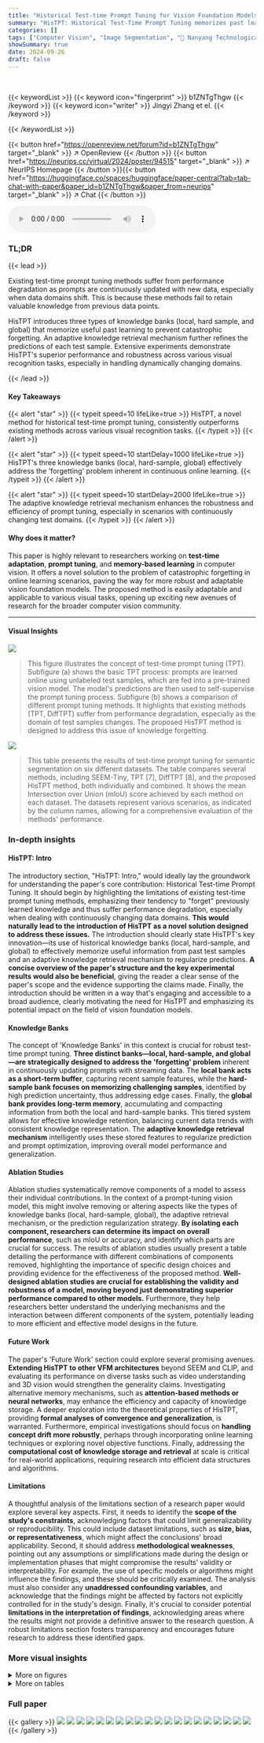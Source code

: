 ```yaml
---
title: "Historical Test-time Prompt Tuning for Vision Foundation Models"
summary: "HisTPT: Historical Test-Time Prompt Tuning memorizes past learning, enabling robust online prompt adaptation for vision models, overcoming performance degradation in continuously changing data streams..."
categories: []
tags: ["Computer Vision", "Image Segmentation", "🏢 Nanyang Technological University",]
showSummary: true
date: 2024-09-26
draft: false
---
```


<br>

{{< keywordList >}}
{{< keyword icon="fingerprint" >}} b1ZNTgThgw {{< /keyword >}}
{{< keyword icon="writer" >}} Jingyi Zhang et el. {{< /keyword >}}
 
{{< /keywordList >}}

{{< button href="https://openreview.net/forum?id=b1ZNTgThgw" target="_blank" >}}
↗ OpenReview
{{< /button >}}
{{< button href="https://neurips.cc/virtual/2024/poster/94515" target="_blank" >}}
↗ NeurIPS Homepage
{{< /button >}}{{< button href="https://huggingface.co/spaces/huggingface/paper-central?tab=tab-chat-with-paper&paper_id=b1ZNTgThgw&paper_from=neurips" target="_blank" >}}
↗ Chat
{{< /button >}}



<audio controls>
    <source src="https://ai-paper-reviewer.com/b1ZNTgThgw/podcast.wav" type="audio/wav">
    Your browser does not support the audio element.
</audio>


### TL;DR


{{< lead >}}

Existing test-time prompt tuning methods suffer from performance degradation as prompts are continuously updated with new data, especially when data domains shift. This is because these methods fail to retain valuable knowledge from previous data points. 

HisTPT introduces three types of knowledge banks (local, hard sample, and global) that memorize useful past learning to prevent catastrophic forgetting.  An adaptive knowledge retrieval mechanism further refines the predictions of each test sample.  Extensive experiments demonstrate HisTPT's superior performance and robustness across various visual recognition tasks, especially in handling dynamically changing domains.

{{< /lead >}}


#### Key Takeaways

{{< alert "star" >}}
{{< typeit speed=10 lifeLike=true >}} HisTPT, a novel method for historical test-time prompt tuning, consistently outperforms existing methods across various visual recognition tasks. {{< /typeit >}}
{{< /alert >}}

{{< alert "star" >}}
{{< typeit speed=10 startDelay=1000 lifeLike=true >}} HisTPT's three knowledge banks (local, hard-sample, global) effectively address the 'forgetting' problem inherent in continuous online learning. {{< /typeit >}}
{{< /alert >}}

{{< alert "star" >}}
{{< typeit speed=10 startDelay=2000 lifeLike=true >}} The adaptive knowledge retrieval mechanism enhances the robustness and efficiency of prompt tuning, especially in scenarios with continuously changing test domains. {{< /typeit >}}
{{< /alert >}}

#### Why does it matter?
This paper is highly relevant to researchers working on **test-time adaptation**, **prompt tuning**, and **memory-based learning** in computer vision.  It offers a novel solution to the problem of catastrophic forgetting in online learning scenarios, paving the way for more robust and adaptable vision foundation models.  The proposed method is easily adaptable and applicable to various visual tasks, opening up exciting new avenues of research for the broader computer vision community.

------
#### Visual Insights



![](https://ai-paper-reviewer.com/b1ZNTgThgw/figures_1_1.jpg)

> This figure illustrates the concept of test-time prompt tuning (TPT).  Subfigure (a) shows the basic TPT process: prompts are learned online using unlabeled test samples, which are fed into a pre-trained vision model. The model's predictions are then used to self-supervise the prompt tuning process. Subfigure (b) shows a comparison of different prompt tuning methods.  It highlights that existing methods (TPT, DiffTPT) suffer from performance degradation, especially as the domain of test samples changes. The proposed HisTPT method is designed to address this issue of knowledge forgetting.





![](https://ai-paper-reviewer.com/b1ZNTgThgw/tables_6_1.jpg)

> This table presents the results of test-time prompt tuning for semantic segmentation on six different datasets.  The table compares several methods, including SEEM-Tiny, TPT [7], DiffTPT [8], and the proposed HisTPT method, both individually and combined.  It shows the mean Intersection over Union (mIoU) score achieved by each method on each dataset.  The datasets represent various scenarios, as indicated by the column names, allowing for a comprehensive evaluation of the methods' performance.





### In-depth insights


#### HisTPT: Intro
The introductory section, "HisTPT: Intro," would ideally lay the groundwork for understanding the paper's core contribution: Historical Test-time Prompt Tuning.  It should begin by highlighting the limitations of existing test-time prompt tuning methods, emphasizing their tendency to "forget" previously learned knowledge and thus suffer performance degradation, especially when dealing with continuously changing data domains.  **This would naturally lead to the introduction of HisTPT as a novel solution designed to address these issues.** The introduction should clearly state HisTPT's key innovation—its use of historical knowledge banks (local, hard-sample, and global) to effectively memorize useful information from past test samples and an adaptive knowledge retrieval mechanism to regularize predictions. **A concise overview of the paper's structure and the key experimental results would also be beneficial**, giving the reader a clear sense of the paper's scope and the evidence supporting the claims made. Finally, the introduction should be written in a way that's engaging and accessible to a broad audience, clearly motivating the need for HisTPT and emphasizing its potential impact on the field of vision foundation models.

#### Knowledge Banks
The concept of 'Knowledge Banks' in this context is crucial for robust test-time prompt tuning.  **Three distinct banks—local, hard-sample, and global—are strategically designed to address the 'forgetting' problem** inherent in continuously updating prompts with streaming data.  The **local bank acts as a short-term buffer**, capturing recent sample features, while the **hard-sample bank focuses on memorizing challenging samples**, identified by high prediction uncertainty, thus addressing edge cases.  Finally, the **global bank provides long-term memory**, accumulating and compacting information from both the local and hard-sample banks. This tiered system allows for effective knowledge retention, balancing current data trends with consistent knowledge representation. The **adaptive knowledge retrieval mechanism** intelligently uses these stored features to regularize prediction and prompt optimization, improving overall model performance and generalization.

#### Ablation Studies
Ablation studies systematically remove components of a model to assess their individual contributions.  In the context of a prompt-tuning vision model, this might involve removing or altering aspects like the types of knowledge banks (local, hard-sample, global), the adaptive retrieval mechanism, or the prediction regularization strategy.  **By isolating each component, researchers can determine its impact on overall performance**, such as mIoU or accuracy, and identify which parts are crucial for success.  The results of ablation studies usually present a table detailing the performance with different combinations of components removed, highlighting the importance of specific design choices and providing evidence for the effectiveness of the proposed method.  **Well-designed ablation studies are crucial for establishing the validity and robustness of a model, moving beyond just demonstrating superior performance compared to other models.**  Furthermore, they help researchers better understand the underlying mechanisms and the interaction between different components of the system, potentially leading to more efficient and effective model designs in the future.

#### Future Work
The paper's 'Future Work' section could explore several promising avenues.  **Extending HisTPT to other VFM architectures** beyond SEEM and CLIP, and evaluating its performance on diverse tasks such as video understanding and 3D vision would strengthen the generality claims.  Investigating alternative memory mechanisms, such as **attention-based methods or neural networks**, may enhance the efficiency and capacity of knowledge storage.  A deeper exploration into the theoretical properties of HisTPT, providing **formal analyses of convergence and generalization**, is warranted.  Furthermore, empirical investigations should focus on **handling concept drift more robustly**, perhaps through incorporating online learning techniques or exploring novel objective functions. Finally, addressing the **computational cost of knowledge storage and retrieval** at scale is critical for real-world applications, requiring research into efficient data structures and algorithms.

#### Limitations
A thoughtful analysis of the limitations section of a research paper would explore several key aspects.  First, it needs to identify the **scope of the study's constraints**, acknowledging factors that could limit generalizability or reproducibility. This could include dataset limitations, such as **size, bias, or representativeness**, which might affect the conclusions' broad applicability. Second, it should address **methodological weaknesses**, pointing out any assumptions or simplifications made during the design or implementation phases that might compromise the results' validity or interpretability.  For example, the use of specific models or algorithms might influence the findings, and these should be critically examined. The analysis must also consider any **unaddressed confounding variables**, and acknowledge that the findings might be affected by factors not explicitly controlled for in the study's design. Finally, it's crucial to consider potential **limitations in the interpretation of findings**, acknowledging areas where the results might not provide a definitive answer to the research question.  A robust limitations section fosters transparency and encourages future research to address these identified gaps.


### More visual insights

<details>
<summary>More on figures
</summary>


![](https://ai-paper-reviewer.com/b1ZNTgThgw/figures_4_1.jpg)

> This figure illustrates the overall architecture of the proposed HisTPT model.  It shows how the model uses three knowledge banks (local, hard-sample, and global) to store historical information from previous test samples. The adaptive knowledge retrieval mechanism uses this stored information to regularize the prediction of new test samples and optimize the prompts. The online update process is also shown, illustrating the continuous learning process of the model.


![](https://ai-paper-reviewer.com/b1ZNTgThgw/figures_7_1.jpg)

> This figure shows the mean mIoU over 6 semantic segmentation datasets using SEEM-Tiny as the model backbone.  The x-axis represents the number of optimization steps, and the y-axis shows the mean intersection over union (mIoU) achieved. The plot demonstrates that increasing the number of optimization steps improves the model's performance, but the gains diminish after 6-8 steps.  This suggests a balance point between computational cost and performance gain exists when choosing the number of optimization steps for HisTPT.


![](https://ai-paper-reviewer.com/b1ZNTgThgw/figures_17_1.jpg)

> This figure shows the performance of existing test-time prompt tuning methods (TPT and DiffTPT) along with the proposed method (HisTPT).  The left panel (a) illustrates the general concept of test-time prompt tuning, where prompts are learned from a continuous stream of unlabeled test data.  The right panel (b) shows a performance comparison. Existing methods exhibit performance degradation when the domain of test samples changes continuously, demonstrating knowledge forgetting. HisTPT is shown to maintain better performance in this scenario.


![](https://ai-paper-reviewer.com/b1ZNTgThgw/figures_17_2.jpg)

> This figure illustrates the architecture of the proposed HisTPT method. It shows how three knowledge banks (local, hard-sample, and global) work together to memorize useful knowledge from previous test samples and use it to regularize the prediction of the current test sample. An adaptive knowledge retrieval mechanism is used to select the most relevant memorized knowledge for each test sample.


![](https://ai-paper-reviewer.com/b1ZNTgThgw/figures_18_1.jpg)

> This figure shows a qualitative comparison of the semantic segmentation results obtained using three different methods: SEEM-Tiny, TPT, and HisTPT.  For each of five example images, the original image is shown alongside the segmentation masks produced by each method and the ground truth segmentation.  The purpose of the figure is to visually demonstrate the improved performance of HisTPT compared to the baseline and a previous state-of-the-art method.


</details>




<details>
<summary>More on tables
</summary>


![](https://ai-paper-reviewer.com/b1ZNTgThgw/tables_6_2.jpg)
> This table presents the results of test-time prompt tuning experiments on 10 different image classification datasets.  The table compares the performance of three different methods (TPT, DiffTPT, and HisTPT) and a baseline (CLIP-RN50 and CLIP-ViT-B/16)  across various datasets.  The performance metric used is top-1 classification accuracy.  This allows for a comparison of the methods' ability to adapt to diverse image classification tasks.

![](https://ai-paper-reviewer.com/b1ZNTgThgw/tables_7_1.jpg)
> This table presents the performance of different test-time prompt tuning methods (SEEM-Tiny, TPT [7], DiffTPT [8], and HisTPT) on four widely used object detection datasets (Cityscapes, BDD100K, ADE20K, and ACDC).  The results are reported in terms of mean Average Precision at 50% IoU (mAP50), showing the average performance across various weather conditions (fog, night, rain, snow) for each dataset.  The table highlights the improvement achieved by HisTPT compared to existing methods.

![](https://ai-paper-reviewer.com/b1ZNTgThgw/tables_7_2.jpg)
> This table presents the results of an ablation study conducted on the Cityscapes semantic segmentation dataset to evaluate the contribution of each component of the proposed HisTPT model. It shows the impact of using each knowledge bank (local, hard-sample, and global) individually and in combination, as well as the effect of the adaptive knowledge retrieval mechanism. The results demonstrate the importance of each component and their synergistic effect in achieving the superior performance of the HisTPT model.

![](https://ai-paper-reviewer.com/b1ZNTgThgw/tables_8_1.jpg)
> This table demonstrates the complementary nature of HisTPT with existing prompt learning methods.  It shows the mean top-1 accuracy across 10 image classification datasets.  HisTPT is tested alone and also combined with CoOp and CoCoOp, which are other prompt learning techniques.  CoOp and CoCoOp are trained using 16 labeled samples per category.

![](https://ai-paper-reviewer.com/b1ZNTgThgw/tables_8_2.jpg)
> This table presents the results of test-time prompt tuning for semantic segmentation across different weather conditions (Normal, Fog, Night, Rain, Snow). The performance of three methods (SEEM-Tiny, TPT, and DiffTPT) is compared against the proposed HisTPT method.  The numbers in parentheses show the performance difference compared to the SEEM-Tiny baseline.  HisTPT shows consistent improvement over the baselines, especially in challenging weather conditions.

![](https://ai-paper-reviewer.com/b1ZNTgThgw/tables_8_3.jpg)
> This table presents the results of test-time prompt tuning for semantic segmentation when the test domain changes continuously.  It shows the mean Intersection over Union (mIoU) achieved by different methods (SEEM-Tiny, TPT, DiffTPT, and HisTPT) across five different weather conditions (Snow, Rain, Night, Fog, Normal), simulating a continuously changing test domain. The numbers in parentheses indicate the performance difference relative to the baseline (SEEM-Tiny).  The table demonstrates HisTPT's robustness and ability to retain knowledge even as the test domain shifts.

![](https://ai-paper-reviewer.com/b1ZNTgThgw/tables_8_4.jpg)
> This table compares the performance (mIoU) of HisTPT against other memory-based learning methods on the Cityscapes semantic segmentation dataset using the SEEM-Tiny model.  It highlights HisTPT's superior performance compared to existing methods.

![](https://ai-paper-reviewer.com/b1ZNTgThgw/tables_14_1.jpg)
> This table presents the results of test-time prompt tuning experiments on six widely used semantic segmentation datasets.  The method being evaluated is compared against several baseline and alternative methods. The primary metric used is mean Intersection over Union (mIoU), a common measure of accuracy in semantic segmentation, indicating the average overlap between the predicted and ground-truth segmentation masks.  The results demonstrate the performance gains achieved by the proposed method compared to existing methods.

![](https://ai-paper-reviewer.com/b1ZNTgThgw/tables_15_1.jpg)
> This table compares two different methods for updating the hard-sample knowledge bank in the HisTPT model on the Cityscapes semantic segmentation dataset using SEEM-Tiny.  The first method updates directly using selected features, while the second method updates using compacted features with an average operation. The mIoU metric is used to evaluate the performance of each method. The table shows that using compacted features with an average operation leads to better performance than directly updating with selected features.

![](https://ai-paper-reviewer.com/b1ZNTgThgw/tables_15_2.jpg)
> This table presents an ablation study on the update methods of the global knowledge bank within the HisTPT model.  It compares three different methods: updating only with local knowledge bank features, only with hard-sample knowledge bank features, and with both. The results show that combining both local and hard-sample knowledge bank features leads to the best performance, highlighting their complementary nature in providing comprehensive and representative global memorization for robust prompt tuning.

![](https://ai-paper-reviewer.com/b1ZNTgThgw/tables_16_1.jpg)
> This table presents the mean Intersection over Union (mIoU) scores achieved by different test-time prompt tuning methods on six widely used semantic segmentation datasets.  The methods compared include SEEM-Tiny, TPT [7], TPT [7] + HisTPT, DiffTPT [8], DiffTPT [8] + HisTPT, and HisTPT.  The table shows the performance of each method across various datasets, providing a comparison of their effectiveness in semantic segmentation.

![](https://ai-paper-reviewer.com/b1ZNTgThgw/tables_17_1.jpg)
> This table presents the results of test-time prompt tuning on semantic segmentation using six well-known datasets.  It compares the mean Intersection over Union (mIoU) scores achieved by several methods, including the proposed HisTPT, against baseline models and other existing test-time prompt tuning approaches. The datasets included represent a variety of urban scene and outdoor imagery contexts, and the results demonstrate HisTPT's performance improvement across a range of challenging scenarios.

</details>




### Full paper

{{< gallery >}}
<img src="https://ai-paper-reviewer.com/b1ZNTgThgw/1.png" class="grid-w50 md:grid-w33 xl:grid-w25" />
<img src="https://ai-paper-reviewer.com/b1ZNTgThgw/2.png" class="grid-w50 md:grid-w33 xl:grid-w25" />
<img src="https://ai-paper-reviewer.com/b1ZNTgThgw/3.png" class="grid-w50 md:grid-w33 xl:grid-w25" />
<img src="https://ai-paper-reviewer.com/b1ZNTgThgw/4.png" class="grid-w50 md:grid-w33 xl:grid-w25" />
<img src="https://ai-paper-reviewer.com/b1ZNTgThgw/5.png" class="grid-w50 md:grid-w33 xl:grid-w25" />
<img src="https://ai-paper-reviewer.com/b1ZNTgThgw/6.png" class="grid-w50 md:grid-w33 xl:grid-w25" />
<img src="https://ai-paper-reviewer.com/b1ZNTgThgw/7.png" class="grid-w50 md:grid-w33 xl:grid-w25" />
<img src="https://ai-paper-reviewer.com/b1ZNTgThgw/8.png" class="grid-w50 md:grid-w33 xl:grid-w25" />
<img src="https://ai-paper-reviewer.com/b1ZNTgThgw/9.png" class="grid-w50 md:grid-w33 xl:grid-w25" />
<img src="https://ai-paper-reviewer.com/b1ZNTgThgw/10.png" class="grid-w50 md:grid-w33 xl:grid-w25" />
<img src="https://ai-paper-reviewer.com/b1ZNTgThgw/11.png" class="grid-w50 md:grid-w33 xl:grid-w25" />
<img src="https://ai-paper-reviewer.com/b1ZNTgThgw/12.png" class="grid-w50 md:grid-w33 xl:grid-w25" />
<img src="https://ai-paper-reviewer.com/b1ZNTgThgw/13.png" class="grid-w50 md:grid-w33 xl:grid-w25" />
<img src="https://ai-paper-reviewer.com/b1ZNTgThgw/14.png" class="grid-w50 md:grid-w33 xl:grid-w25" />
<img src="https://ai-paper-reviewer.com/b1ZNTgThgw/15.png" class="grid-w50 md:grid-w33 xl:grid-w25" />
<img src="https://ai-paper-reviewer.com/b1ZNTgThgw/16.png" class="grid-w50 md:grid-w33 xl:grid-w25" />
<img src="https://ai-paper-reviewer.com/b1ZNTgThgw/17.png" class="grid-w50 md:grid-w33 xl:grid-w25" />
<img src="https://ai-paper-reviewer.com/b1ZNTgThgw/18.png" class="grid-w50 md:grid-w33 xl:grid-w25" />
<img src="https://ai-paper-reviewer.com/b1ZNTgThgw/19.png" class="grid-w50 md:grid-w33 xl:grid-w25" />
<img src="https://ai-paper-reviewer.com/b1ZNTgThgw/20.png" class="grid-w50 md:grid-w33 xl:grid-w25" />
{{< /gallery >}}